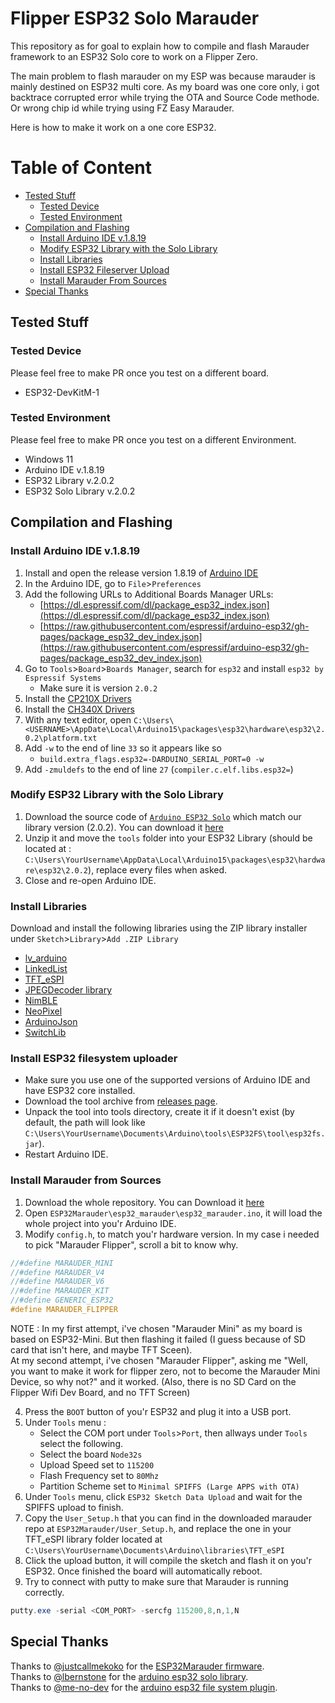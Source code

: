 # Flipper ESP32 Solo Marauder

This repository as for goal to explain how to compile and flash Marauder framework to an ESP32 Solo core to work on a Flipper Zero.

The main problem to flash marauder on my ESP was because marauder is mainly destined on ESP32 multi core. As my board was one core only, i got backtrace corrupted error while trying the OTA and Source Code methode. Or wrong chip id while trying using FZ Easy Marauder.

Here is how to make it work on a one core ESP32.

# Table of Content
* [Tested Stuff](#TestedStuff)
  * [Tested Device](#TestedDevice)
  * [Tested Environment](#TestedEnvironment)
* [Compilation and Flashing](#CompileAndFlash)
  * [Install Arduino IDE v.1.8.19](#InstallArduinoIDE)
  * [Modify ESP32 Library with the Solo Library](#ModifiyESP32Lib)
  * [Install Libraries](#InstallLibraries)
  * [Install ESP32 Fileserver Upload](#InstallESP32FS)
  * [Install Marauder From Sources](#InstallMarauder)
* [Special Thanks](#SpecialThanks)
  
## Tested Stuff<a name="TestedStuff"></a>

### Tested Device<a name="TestedDevice"></a>

Please feel free to make PR once you test on a different board.

- ESP32-DevKitM-1

### Tested Environment<a name="TestedEnvironment"></a>

Please feel free to make PR once you test on a different Environment.

* Windows 11
* Arduino IDE v.1.8.19
* ESP32 Library v.2.0.2
* ESP32 Solo Library v.2.0.2

## Compilation and Flashing<a name="CompileAndFlash"></a>

### Install Arduino IDE v.1.8.19<a name="InstallArduinoIDE"></a>

1.  Install and open the release version 1.8.19 of [Arduino IDE](https://www.arduino.cc/en/main/software)
2.  In the Arduino IDE, go to `File`>`Preferences`
3.  Add the following URLs to Additional Boards Manager URLs:
    -   [https://dl.espressif.com/dl/package_esp32_index.json](https://dl.espressif.com/dl/package_esp32_index.json)
    -   [https://raw.githubusercontent.com/espressif/arduino-esp32/gh-pages/package_esp32_dev_index.json](https://raw.githubusercontent.com/espressif/arduino-esp32/gh-pages/package_esp32_dev_index.json)
4.  Go to `Tools`>`Board`>`Boards Manager`, search for `esp32` and install `esp32 by Espressif Systems`
    -   Make sure it is version `2.0.2`
5.  Install the [CP210X Drivers](https://www.silabs.com/developers/usb-to-uart-bridge-vcp-drivers)
6.  Install the [CH340X Drivers](https://github.com/justcallmekoko/ESP32Marauder/blob/master/Drivers/CH34x_Install_Windows_v3_4.EXE)
6.  With any text editor, open `C:\Users\<USERNAME>\AppDate\Local\Arduino15\packages\esp32\hardware\esp32\2.0.2\platform.txt`
6.  Add `-w` to the end of line `33` so it appears like so
    -   `build.extra_flags.esp32=-DARDUINO_SERIAL_PORT=0 -w`
7.  Add `-zmuldefs` to the end of line `27` (`compiler.c.elf.libs.esp32=`)

### Modify ESP32 Library with the Solo Library<a name="ModifyESP32Lib"></a>

1. Download the source code of  [`Arduino ESP32 Solo`](https://github.com/lbernstone/arduino-esp32-solo) which match our library version (2.0.2). You can download it [here](https://github.com/lbernstone/arduino-esp32-solo/releases/tag/v2.0.2)
2. Unzip it and move the `tools` folder into your ESP32 Library (should be located at : `C:\Users\YourUsername\AppData\Local\Arduino15\packages\esp32\hardware\esp32\2.0.2`), replace every files when asked.
3. Close and re-open Arduino IDE.

### Install Libraries<a name="InstallLibraries"></a>

Download and install the following libraries using the ZIP library installer under `Sketch`>`Library`>`Add .ZIP Library`

-   [lv_arduino](https://github.com/lvgl/lv_arduino)
-   [LinkedList](https://github.com/ivanseidel/LinkedList)
-   [TFT_eSPI](https://github.com/justcallmekoko/TFT_eSPI)
-   [JPEGDecoder library](https://github.com/Bodmer/JPEGDecoder)
-   [NimBLE](https://github.com/h2zero/NimBLE-Arduino)
-   [NeoPixel](https://github.com/adafruit/Adafruit_NeoPixel)
-   [ArduinoJson](https://github.com/bblanchon/ArduinoJson/releases/tag/v6.18.2)
-   [SwitchLib](https://github.com/justcallmekoko/SwitchLib/releases/latest)

### Install ESP32 filesystem uploader<a name="InstallESP32FS"></a> 

-   Make sure you use one of the supported versions of Arduino IDE and have ESP32 core installed.
-   Download the tool archive from [releases page](https://github.com/me-no-dev/arduino-esp32fs-plugin/releases/latest).
-   Unpack the tool into tools directory, create it if it doesn't exist (by default, the path will look like `C:\Users\YourUsername\Documents\Arduino\tools\ESP32FS\tool\esp32fs.jar`).
-   Restart Arduino IDE.

### Install Marauder from Sources<a name="InstallMarauder"></a>

1. Download the whole repository. You can Download it [here](https://github.com/justcallmekoko/ESP32Marauder)
2. Open `ESP32Marauder\esp32_marauder\esp32_marauder.ino`, it will load the whole project into you'r Arduino IDE.
3.  Modify `config.h`, to match you'r hardware version. In my case i needed to pick "Marauder Flipper", scroll a bit to know why.

```C++
//#define MARAUDER_MINI
//#define MARAUDER_V4
//#define MARAUDER_V6
//#define MARAUDER_KIT
//#define GENERIC_ESP32
#define MARAUDER_FLIPPER
```


NOTE : In my first attempt, i've chosen "Marauder Mini" as my board is based on ESP32-Mini. But then flashing it failed (I guess because of SD card that isn't here, and maybe TFT Sceen).  
At my second attempt, i've chosen "Marauder Flipper", asking me "Well, you want to make it work for flipper zero, not to become the Marauder Mini Device, so why not?" and it worked. (Also, there is no SD Card on the Flipper Wifi Dev Board, and no TFT Screen)
 

4. Press the `BOOT` button of you'r ESP32 and plug it into a USB port.
5. Under `Tools` menu :
    - Select the COM port under `Tools`>`Port`, then allways under `Tools` select the following.
    - Select the board `Node32s`
    - Upload Speed set to `115200`
    - Flash Frequency set to `80Mhz`
    - Partition Scheme set to `Minimal SPIFFS (Large APPS with OTA)`
6. Under `Tools` menu, click `ESP32 Sketch Data Upload` and wait for the SPIFFS upload to finish.
7. Copy the `User_Setup.h` that you can find in the downloaded marauder repo at `ESP32Marauder/User_Setup.h`, and replace the one in your TFT_eSPI library folder located at `C:\Users\YourUsername\Documents\Arduino\libraries\TFT_eSPI` 
8. Click the upload button, it will compile the sketch and flash it on you'r ESP32. Once finished the board will automatically reboot.
9. Try to connect with putty to make sure that Marauder is running correctly.

```PowerShell
putty.exe -serial <COM_PORT> -sercfg 115200,8,n,1,N
```

## Special Thanks<a name="SpecialThanks"></a>

Thanks to [@justcallmekoko](https://github.com/justcallmekoko) for the [ESP32Marauder firmware](https://github.com/justcallmekoko/ESP32Marauder).  
Thanks to [@lbernstone](https://github.com/lbernstone) for the [arduino esp32 solo library](https://github.com/lbernstone/arduino-esp32-solo).  
Thanks to [@me-no-dev](https://github.com/me-no-dev) for the [arduino esp32 file system plugin](https://github.com/me-no-dev/arduino-esp32fs-plugin).  
